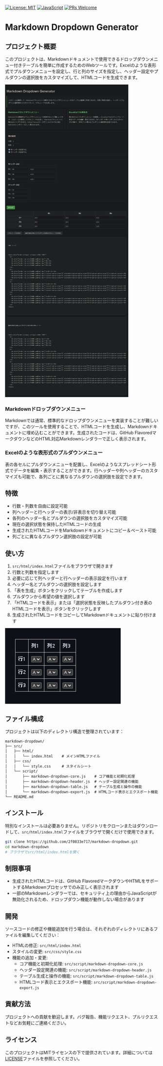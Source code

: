 [![License: MIT](https://img.shields.io/badge/License-MIT-yellow.svg)](https://opensource.org/licenses/MIT)
[![JavaScript](https://img.shields.io/badge/JavaScript-Vanilla-blue.svg)](https://www.javascript.com/)
[![PRs Welcome](https://img.shields.io/badge/PRs-welcome-brightgreen.svg)](http://makeapullrequest.com)

# Markdown Dropdown Generator

## プロジェクト概要
このプロジェクトは、Markdownドキュメントで使用できるドロップダウンメニュー付きテーブルを簡単に作成するためのWebツールです。Excelのような表形式でプルダウンメニューを設定し、行と列のサイズを指定し、ヘッダー設定やプルダウンの選択肢をカスタマイズして、HTMLコードを生成できます。

![Markdown Dropdown Generator](docs/img/img01.png)

### Markdownドロップダウンメニュー
Markdownでは通常、標準的なドロップダウンメニューを実装することが難しいですが、このツールを使用することで、HTMLコードを生成し、Markdownドキュメントに埋め込むことができます。生成されたコードは、GitHub FlavoredマークダウンなどのHTML対応Markdownレンダラーで正しく表示されます。

### Excelのような表形式のプルダウンメニュー
表の各セルにプルダウンメニューを配置し、Excelのようなスプレッドシート形式でデータを編集・表示することができます。行ヘッダーや列ヘッダーのカスタマイズも可能で、各列ごとに異なるプルダウンの選択肢を設定できます。

## 特徴
- 行数・列数を自由に設定可能
- 列ヘッダーと行ヘッダーの表示/非表示を切り替え可能
- 各列のヘッダー名とプルダウンの選択肢をカスタマイズ可能
- 現在の選択状態を保持したHTMLコードの生成
- 生成されたHTMLコードをMarkdownドキュメントにコピー＆ペースト可能
- 列ごとに異なるプルダウン選択肢の設定が可能

## 使い方
1. `src/html/index.html`ファイルをブラウザで開きます
2. 行数と列数を指定します
3. 必要に応じて列ヘッダーと行ヘッダーの表示設定を行います
4. ヘッダー名とプルダウンの選択肢を設定します
5. 「表を生成」ボタンをクリックしてテーブルを作成します
6. プルダウンから希望の値を選択します
7. 「HTMLコードを表示」または「選択状態を反映したプルダウン付き表のHTMLコードを表示」ボタンをクリックします
8. 生成されたHTMLコードをコピーしてMarkdownドキュメントに貼り付けます

![使用方法](docs/img/img02.png)

## ファイル構成
プロジェクトは以下のディレクトリ構造で整理されています：

```
markdown-dropdown/
├── src/
│   ├── html/
│   │   └── index.html    # メインHTMLファイル
│   ├── css/
│   │   └── style.css     # スタイルシート
│   └── script/
│       ├── markdown-dropdown-core.js    # コア機能と初期化処理
│       ├── markdown-dropdown-header.js  # ヘッダー設定関連の機能
│       ├── markdown-dropdown-table.js   # テーブル生成と操作の機能
│       └── markdown-dropdown-export.js  # HTMLコード表示とエクスポート機能
└── README.md
```

## インストール
特別なインストールは必要ありません。リポジトリをクローンまたはダウンロードして、`src/html/index.html`ファイルをブラウザで開くだけで使用できます。

```bash
git clone https://github.com/2f0833e717/markdown-dropdown.git
cd markdown-dropdown
# ブラウザでsrc/html/index.htmlを開く
```

## 制限事項
- 生成されたHTMLコードは、GitHub FlavoredマークダウンやHTMLをサポートするMarkdownプロセッサでのみ正しく表示されます
- 一部のMarkdownレンダラーでは、セキュリティ上の理由からJavaScriptが無効化されるため、ドロップダウン機能が動作しない場合があります

## 開発
ソースコードの修正や機能追加を行う場合は、それぞれのディレクトリにあるファイルを編集してください：
- HTMLの修正: `src/html/index.html`
- スタイルの変更: `src/css/style.css`
- 機能の追加・変更: 
  - コア機能と初期化処理: `src/script/markdown-dropdown-core.js`
  - ヘッダー設定関連の機能: `src/script/markdown-dropdown-header.js`
  - テーブル生成と操作の機能: `src/script/markdown-dropdown-table.js`
  - HTMLコード表示とエクスポート機能: `src/script/markdown-dropdown-export.js`

## 貢献方法
プロジェクトへの貢献を歓迎します。バグ報告、機能リクエスト、プルリクエストなどお気軽にご連絡ください。

## ライセンス
このプロジェクトはMITライセンスの下で提供されています。詳細については[LICENSE](LICENSE)ファイルを参照してください。
